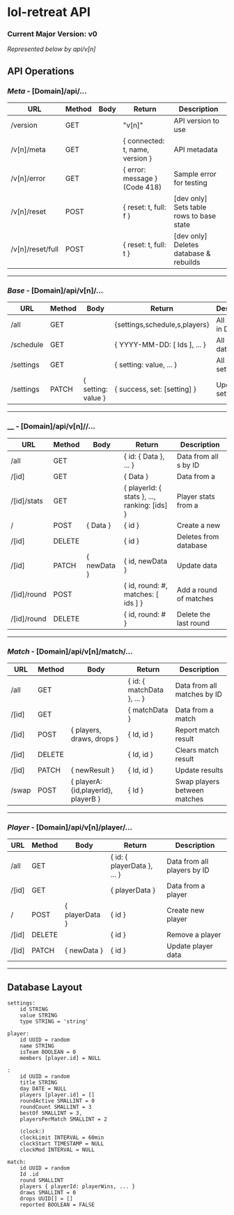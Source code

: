 # lol-retreat API

### Current Major Version: v0
_Represented below by api/v[n]_



## API Operations

### _Meta_ -  [Domain]/api/...

| URL | Method | Body | Return | Description |
|------|------|------|------|------|
|/version|GET| |"v[n]"|API version to use|
|/v[n]/meta|GET| |{ connected: t, name, version }|API metadata|
|/v[n]/error|GET| |{ error: message } (Code 418)|Sample error for testing|
|/v[n]/reset|POST| |{ reset: t, full: f }|[dev only] Sets table rows to base state|
|/v[n]/reset/full|POST| |{ reset: t, full: t }|[dev only] Deletes database & rebuilds|

---

### _Base_ - [Domain]/api/v[n]/...

| URL | Method | Body | Return | Description |
|------|------|------|------|------|
|/all|GET| |{settings,schedule,s,players}|All objects in DB|
|/schedule|GET| |{ YYYY-MM-DD: [ Ids ], ... }|All Ids by date|
|/settings|GET| |{ setting: value, ... }|All stored settings|
|/settings|PATCH|{ setting: value }|{ success, set: [setting] }|Update setting(s)|

---

### __ - [Domain]/api/v[n]//...

| URL | Method | Body | Return | Description |
|------|------|------|------|------|
|/all|GET| |{ id: { Data }, ... }|Data from all s by ID|
|/[id]|GET| |{ Data }|Data from a |
|/[id]/stats|GET| |{ playerId: { stats }, ..., ranking: [ids] }|Player stats from a |
|/|POST|{ Data }|{ id }|Create a new |
|/[id]|DELETE| |{ id }|Deletes  from database|
|/[id]|PATCH|{ newData }|{ id, newData }|Update  data|
|/[id]/round|POST| |{ id, round: #, matches: [ ids ] }|Add a round of matches|
|/[id]/round|DELETE| |{ id, round: # }|Delete the last round|

---

### _Match_ - [Domain]/api/v[n]/match/...

| URL | Method | Body | Return | Description |
|------|------|------|------|------|
|/all|GET| |{ id: { matchData }, ... }|Data from all matches by ID|
|/[id]|GET| |{ matchData }|Data from a match|
|/[id]|POST|{ players, draws, drops }|{ Id, id }|Report match result|
|/[id]|DELETE| |{ Id, id }|Clears match result|
|/[id]|PATCH|{ newResult }|{ Id, id }|Update results|
|/swap|POST|{ playerA: {id,playerId}, playerB } |{ Id }|Swap players between matches|

---

### _Player_ -  [Domain]/api/v[n]/player/...

| URL | Method | Body | Return | Description |
|------|------|------|------|------|
|/all|GET| |{ id: { playerData }, ... }|Data from all players by ID|
|/[id]|GET| |{ playerData }|Data from a player|
|/|POST|{ playerData }|{ id }|Create new player|
|/[id]|DELETE| |{ id }|Remove a player|
|/[id]|PATCH|{ newData }|{ id }|Update player data|

---


## Database Layout

```
settings:
	id STRING
	value STRING
	type STRING = 'string'

player:
	id UUID = random
	name STRING
	isTeam BOOLEAN = 0
	members [player.id] = NULL

:
	id UUID = random
	title STRING
	day DATE = NULL
	players [player.id] = []
	roundActive SMALLINT = 0
	roundCount SMALLINT = 3
	bestOf SMALLINT = 3,
	playersPerMatch SMALLINT = 2
	
	(clock:)
	clockLimit INTERVAL = 60min
	clockStart TIMESTAMP = NULL
	clockMod INTERVAL = NULL

match:
	id UUID = random
	Id .id
	round SMALLINT
	players { playerId: playerWins, ... }
	draws SMALLINT = 0
	drops UUID[] = []
	reported BOOLEAN = FALSE
```
